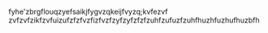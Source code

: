 fyhe'zbrgflouqzyefsaikjfygvzqkeijfvyzq;kvfezvf zvfzvfzikfzvfuizufzfzfvzfizfvzfzyfzyfzfzfzuhfzufuzfzuhfhuzhfuzhufhuzbfh
